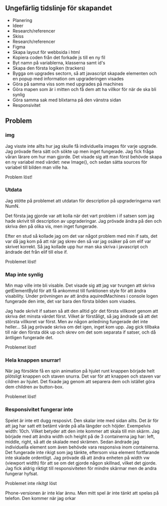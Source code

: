 ## Ungefärlig tidslinje för skapandet
- Planering
- Ideer
- Research/referencer
- Skiss
- Research/referencer
- Figma
- Skapa layout för webbsida i html
- Kopiera coden från det forkade js till en ny fil
- Byt namn på variablerna, klasserna samt id's
- Skapa den första logiken (trackers)
- Bygga om upgrades sectorn, så att javascript skapade elementen och en popup med information om upgraderingen visades
- Göra på samma viss som med upgrades på machines
- Göra mapen som är i mitten och få dem att ha villkor för när de ska bli synlig
- Göra samma sak med blixtarna på den vänstra sidan
- Responsivitet


## Problem

### img
Jag visste inte allts hur jag skulle få individuella images för varje upgrade. Jag prövade flera sätt och sökte up men inget fungerade. Jag fick fråga våran lärare om hur man gjorde. Det visade sig att man först behövde skapa en ny variabel med värdet: new Image(), och sedan sätta sources för variabel till bilden man ville ha.

Problem löst!

### Utdata
Jag stötte på problemet att utdatan för description på upgraderingarna vart NumN. 

Det första jag gjorde var att kolla när det vart problem i if satsen som jag hade skrivit till description av upgraderingar. Jag prövade ändra på den och skriva den på olika vis, men inget fungerade. 

Efter en stud så kollade jag om det var något problem med min if sats, det var då jag kom på att när jag skrev den så var jag osäker på om elif var skrivet korrekt. Så jag kollade upp hur man ska skriva i javascript och ändrade det från elif till else if.

Problemet löst!

### Map inte synlig
Min map ville inte bli visable. Det visade sig att jag var tvungen att skriva getElementById för att få ankommst till funktionen style för att ändra visability. 
Under prövningen av att ändra aquiredMachines i console logen fungerade den inte, det var bara den första bilden som visades. 

Jag hade skrivit if satsen så att den alltid gör det första villkoret genom att skriva det minsta värdet först. Vilket är förståligt, så jag ändrade så att det största villkoret var först. Men av någon anledning fungerade det inte heller... Så jag prövade skriva om det igen, inget kom upp. Jag gick tillbaka till när den första dök up och skrev om det som separata if satser, och då äntligen fungerade det.

Problemet löst!


### Hela knappen snurrar!

När jag försökte få en spin animation på hjulet runt knappen började helt plötsligt knappen och staven snurra. Det var för att knappen och staven var cildren av hjulet. Det fixade jag genom att separera dem och istället göra dem children av button-box.

Problemet löst!

### Responsivitet fungerar inte

Spelet är inte ett dugg resposivt. Den skalar inte med sidan allts. Det är för att jag har satt ett betämt värde på alla längder och höjder. Exempelvis width: 10ch. Vilket betyder att den inte kommer att skala till min skärm. Jag började med att ändra width och height på de 3 containerna jag har: left, middle, right, så att de skalade med skrämen. Sedan ändrade jag individuella element som även behövde vara responsiva inom containerna. Det fungerade inte rikigt som jag tänkte, eftersom visa element fortfarande inte skalade ordentligt. Jag prövade då att ändra enheten på width vw (viewport width) för att se om det gjorde någon skillnad, vilket det gjorde. Jag fick aldrig riktigt till responsiviteten för mindre skärmar men de andra fungerar hyfsat.

Problemet inte rikitgt löst


Phone-versionen är inte klar ännu. Men mitt spel är inte tänkt att spelas på telefon. Den kommer när jag orkar
